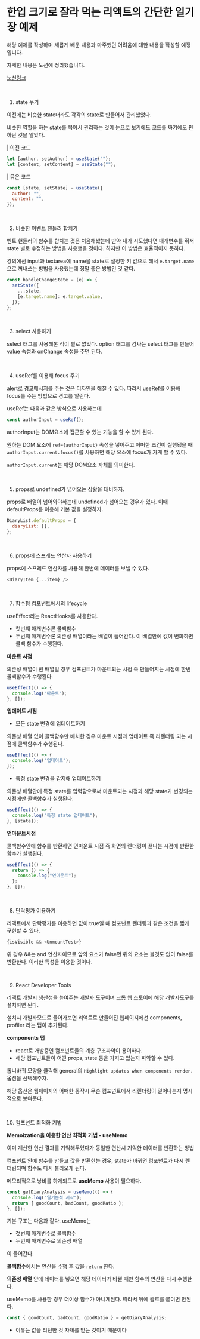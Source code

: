 # 한입 크기로 잘라 먹는 리액트의 간단한 일기장 예제

해당 예제를 작성하며 새롭게 배운 내용과 마주했던 어려움에 대한 내용을 작성할 예정입니다.

자세한 내용은 노션에 정리했습니다.

[노션링크](https://supreme-balance-5ba.notion.site/a9a20d56e2894e13b6a15ac19f080fe0)

<br>

1. state 묶기

이전에는 비슷한 state더라도 각각의 state로 만들어서 관리했었다.

비슷한 역할을 하는 state를 묶어서 관리하는 것이 눈으로 보기에도 코드를 짜기에도 편하단 것을 알았다.

| 이전 코드

```javascript
let [author, setAuthor] = useState("");
let [content, setContent] = useState("");
```

| 묶은 코드

```javascript
const [state, setState] = useState({
  author: "",
  content: "",
});
```

<br>

2. 비슷한 이벤트 핸들러 합치기

벤트 핸들러의 함수를 합치는 것은 처음해봤는데 만약 내가 시도했다면 매개변수를 줘서 state 별로 수정하는 방법을 사용했을 것이다. 하지만 이 방법은 효율적이지 못하다.

강의에선 input과 textarea에 name을 state로 설정한 키 값으로 해서 `e.target.name`으로 꺼내쓰는 방법을 사용했는데 정말 좋은 방법인 것 같다.

```javascript
const handleChangeState = (e) => {
  setState({
    ...state,
    [e.target.name]: e.target.value,
  });
};
```

<br>

3. select 사용하기

select 태그를 사용해본 적이 별로 없었다. option 태그를 감싸는 select 태그를 만들어 value 속성과 onChange 속성을 주면 된다.

<br>

4. useRef를 이용해 focus 주기

alert로 경고메시지를 주는 것은 디자인을 해칠 수 있다. 따라서 useRef를 이용해 focus를 주는 방법으로 경고를 알린다.

useRef는 다음과 같은 방식으로 사용하는데

```javascript
const authorInput = useRef();
```

authorInput는 DOM요소에 접근할 수 있는 기능을 할 수 있게 된다.

원하는 DOM 요소에 `ref={authorInput}` 속성을 넣어주고 어떠한 조건이 실행됐을 때 `authorInput.current.focus()`를 사용하면 해당 요소에 focus가 가게 할 수 있다.

`authorInput.current`는 해당 DOM요소 자체를 의미한다.

<br>

5. props로 undefined가 넘어오는 상황을 대비하자.

props로 배열이 넘어와야하는데 undefined가 넘어오는 경우가 있다. 이때 defaultProps를 이용해 기본 값을 설정하자.

```javascript
DiaryList.defaultProps = {
  diaryList: [],
};
```

<br>

6. props에 스프레드 연산자 사용하기

props에 스프레드 연산자를 사용해 한번에 데이터를 보낼 수 있다.

```javascript
<DiaryItem {...item} />
```

<br>

7. 함수형 컴포넌트에서의 lifecycle

useEffect라는 ReactHooks를 사용한다.

- 첫번째 매개변수론 콜백함수
- 두번째 매개변수론 의존성 배열이라는 배열이 들어간다. 이 배열안에 값이 변화하면 콜백 함수가 수행된다.

**마운트 시점**

의존성 배열이 빈 배열일 경우 컴포넌트가 마운트되는 시점 즉 만들어지는 시점에 한번 콜백함수가 수행된다.

```javascript
useEffect(() => {
  console.log("마운트");
}, []);
```

**업데이트 시점**

- 모든 state 변경에 업데이트하기

의존성 배열 없이 콜백함수만 배치한 경우 마운트 시점과 업데이트 즉 리렌더링 되는 시점에 콜백함수가 수행된다.

```javascript
useEffect(() => {
  console.log("업데이트");
});
```

- 특정 state 변경을 감지해 업데이트하기

의존성 배열안에 특정 state를 입력함으로써 마운트되는 시점과 해당 state가 변경되는 시점에만 콜백함수가 실행된다.

```javascript
useEffect(() => {
  console.log("특정 state 업데이트");
}, [state]);
```

**언마운트시점**

콜백함수안에 함수를 반환하면 언마운트 시점 즉 화면의 렌더링이 끝나는 시점에 반환한 함수가 실행된다.

```javascript
useEffect(() => {
  return () => {
    console.log("언마운트");
  };
}, []);
```

<br>

8. 단락평가 이용하기

리액트에서 단락평가를 이용하면 값이 true일 때
컴포넌트 랜더링과 같은 조건을 짧게 구현할 수 있다.

```javascript
{isVisible && <UnmountTest>}
```

위 경우 &&는 and 연산자이므로 앞의 요소가 false면 뒤의 요소는 볼것도 없이 false를 반환한다. 이러한 특성을 이용한 것이다.

<br>

9. React Developer Tools

리액트 개발시 생산성을 높여주는 개발자 도구이며 크롬 웹 스토어에 해당 개발자도구를 설치하면 된다.

설치시 개발자모드로 들어가보면 리액트로 만들어진 웹페이지에선 components, profiler 라는 탭이 추가된다.

**components 탭**

- react로 개발중인 컴포넌트들의 계층 구조파악이 용이하다.
- 해당 컴포넌트들이 어떤 props, state 등을 가지고 있는지 파악할 수 있다.

톱니바퀴 모양을 클릭해 general의 `Highlight updates when components render.` 옵션을 선택해주자.

해당 옵션은 웹페이지의 어떠한 동작시 무슨 컴포넌트에서 리렌더링이 일어나는지 명시적으로 보여준다.

<br>

10. 컴포넌트 최적화 기법

**Memoization을 이용한 연산 최적화 기법 - useMemo**

이미 계산한 연산 결과를 기억해두었다가 동일한 연산시 기억한 데이터를 반환하는 방법

컴포넌트 안에 함수를 만들고 값을 반환한는 경우, state가 바뀌면 컴포넌트가 다시 렌더링되며 함수도 다시 불러오게 된다.

메모리적으로 낭비를 하게되므로 **useMemo** 사용이 필요하다.

```jsx
const getDiaryAnalysis = useMemo(() => {
  console.log("일기분석 시작");
  return { goodCount, badCount, goodRatio };
}, []);
```

기본 구조는 다음과 같다. useMemo는

- 첫번째 매개변수로 콜백함수
- 두번째 매개변수로 의존성 배열

이 들어간다.

**콜백함수**에서는 연산을 수행 후 값을 `return` 한다.

**의존성 배열** 안에 데이터를 넣으면 해당 데이터가 바뀔 때만 함수의 연산을 다시 수행한다.

useMemo를 사용한 경우 더이상 함수가 아니게된다. 따라서 뒤에 괄호를 붙이면 안된다.

```jsx
const { goodCount, badCount, goodRatio } = getDiaryAnalysis;
```

- 이유는 값을 리턴한 것 자체를 받는 것이기 때문이다
